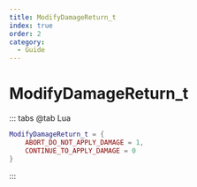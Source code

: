 ```yaml
---
title: ModifyDamageReturn_t
index: true
order: 2
category:
  - Guide
---
```


# ModifyDamageReturn_t
::: tabs
@tab Lua
```lua
ModifyDamageReturn_t = {
    ABORT_DO_NOT_APPLY_DAMAGE = 1,
    CONTINUE_TO_APPLY_DAMAGE = 0
}
```
:::
